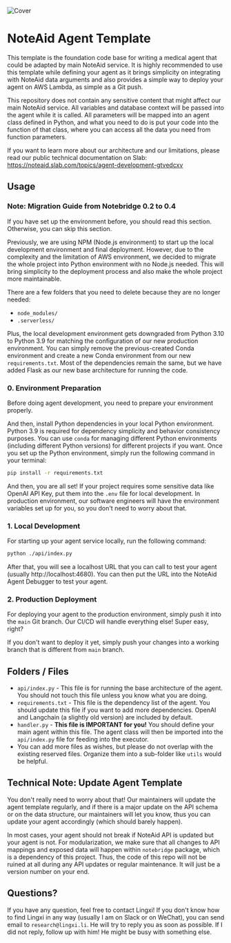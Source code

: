 ![Cover](https://imagedelivery.net/Dr98IMl5gQ9tPkFM5JRcng/bfb776fc-da7e-45b9-7070-fff96cab8c00/Ultra)

# NoteAid Agent Template

This template is the foundation code base for writing a medical agent that could be adapted by main NoteAid service. It is highly recommended to use this template while defining your agent as it brings simplicity on integrating with NoteAid data arguments and also provides a simple way to deploy your agent on AWS Lambda, as simple as a Git push.

This repository does not contain any sensitive content that might affect our main NoteAid service. All variables and database context will be passed into the agent while it is called. All parameters will be mapped into an agent class defined in Python, and what you need to do is put your code into the function of that class, where you can access all the data you need from function parameters.

If you want to learn more about our architecture and our limitations, please read our public technical documentation on Slab: https://noteaid.slab.com/topics/agent-development-gtvedcxv

## Usage

### Note: Migration Guide from Notebridge 0.2 to 0.4

If you have set up the environment before, you should read this section. Otherwise, you can skip this section.

Previously, we are using NPM (Node.js environment) to start up the local development environment and final deployment. However, due to the complexity and the limitation of AWS environment, we decided to migrate the whole project into Python environment with no Node.js needed. This will bring simplicity to the deployment process and also make the whole project more maintainable.

There are a few folders that you need to delete because they are no longer needed:
* `node_modules/`
* `.serverless/`

Plus, the local development environment gets downgraded from Python 3.10 to Python 3.9 for matching the configuration of our new production environment. You can simply remove the previous-created Conda environment and create a new Conda environment from our new `requirements.txt`. Most of the dependencies remain the same, but we have added Flask as our new base architecture for running the code.

### 0. Environment Preparation

Before doing agent development, you need to prepare your environment properly.

And then, install Python dependencies in your local Python environment. Python 3.9 is required for dependency simplicity and behavior consistency purposes. You can use `conda` for managing different Python environments (including different Python versions) for different projects if you want. Once you set up the Python environment, simply run the following command in your terminal:

```bash
pip install -r requirements.txt
```

And then, you are all set! If your project requires some sensitive data like OpenAI API Key, put them into the `.env` file for local development. In production environment, our software engineers will have the environment variables set up for you, so you don't need to worry about that.

### 1. Local Development

For starting up your agent service locally, run the following command:

```bash
python ./api/index.py
```

After that, you will see a localhost URL that you can call to test your agent (usually http://localhost:4680). You can then put the URL into the NoteAid Agent Debugger to test your agent.

### 2. Production Deployment

For deploying your agent to the production environment, simply push it into the `main` Git branch. Our CI/CD will handle everything else! Super easy, right?

If you don't want to deploy it yet, simply push your changes into a working branch that is different from `main` branch.

## Folders / Files

- `api/index.py` - This file is for running the base architecture of the agent. You should not touch this file unless you know what you are doing.
- `requirements.txt` - This file is the dependency list of the agent. You should update this file if you want to add more dependencies. OpenAI and Langchain (a slightly old version) are included by default.
- `handler.py` - **This file is IMPORTANT for you!** You should define your main agent within this file. The agent class will then be imported into the `api/index.py` file for feeding into the executor.
- You can add more files as wishes, but please do not overlap with the existing reserved files. Organize them into a sub-folder like `utils` would be helpful.

## Technical Note: Update Agent Template

You don't really need to worry about that! Our maintainers will update the agent template regularly, and if there is a major update on the API schema or on the data structure, our maintainers will let you know, thus you can update your agent accordingly (which should barely happen).

In most cases, your agent should not break if NoteAid API is updated but your agent is not. For modularization, we make sure that all changes to API mappings and exposed data will happen within `notebridge` package, which is a dependency of this project. Thus, the code of this repo will not be ruined at all during any API updates or regular maintenance. It will just be a version number on your end.

## Questions?

If you have any question, feel free to contact Lingxi! If you don't know how to find Lingxi in any way (usually I am on Slack or on WeChat), you can send email to `research@lingxi.li`. He will try to reply you as soon as possible. If I did not reply, follow up with him! He might be busy with something else.
